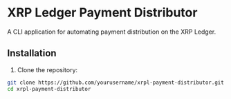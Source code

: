# XRP Ledger Payment Distributor

A CLI application for automating payment distribution on the XRP Ledger.

## Installation

1. Clone the repository:
```bash
git clone https://github.com/yourusername/xrpl-payment-distributor.git
cd xrpl-payment-distributor
